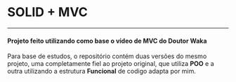 # SOLID + MVC

<hr/>

#### Projeto feito utilizando como base o vídeo de MVC do **Doutor Waka**

Para base de estudos, o repositório contém duas versões do mesmo projeto, uma completamente fiel ao projeto original, que utiliza **POO** e a outra utilizando a estrutura **Funcional** de codigo adapta por mim.
